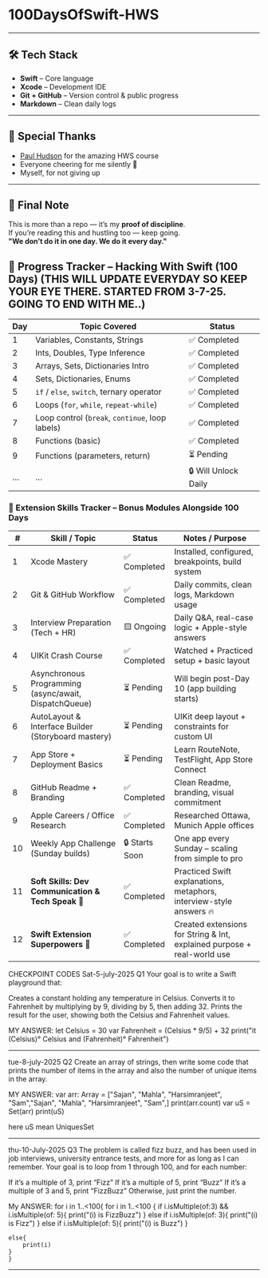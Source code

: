 # 100DaysOfSwift-HWS

---

## 🛠 Tech Stack

- **Swift** – Core language  
- **Xcode** – Development IDE  
- **Git + GitHub** – Version control & public progress  
- **Markdown** – Clean daily logs

---

## 🙏 Special Thanks

- [Paul Hudson](https://www.hackingwithswift.com) for the amazing HWS course  
- Everyone cheering for me silently 🫶  
- Myself, for not giving up

---

## 📌 Final Note

This is more than a repo — it’s my **proof of discipline**.  
If you’re reading this and hustling too — keep going.  
**"We don’t do it in one day. We do it every day."**

## 📆 Progress Tracker – Hacking With Swift (100 Days) (THIS WILL UPDATE EVERYDAY SO KEEP YOUR EYE THERE. STARTED FROM 3-7-25. GOING TO END WITH ME..)
| Day | Topic Covered                                   | Status               |
| --- | ----------------------------------------------- | -------------------- |
| 1   | Variables, Constants, Strings                   | ✅ Completed          |
| 2   | Ints, Doubles, Type Inference                   | ✅ Completed          |
| 3   | Arrays, Sets, Dictionaries Intro                | ✅ Completed          |
| 4   | Sets, Dictionaries, Enums                       | ✅ Completed          |
| 5   | `if` / `else`, `switch`, ternary operator       | ✅ Completed          |
| 6   | Loops (`for`, `while`, `repeat-while`)          | ✅ Completed          |
| 7   | Loop control (`break`, `continue`, loop labels) | ✅ Completed          |
| 8   | Functions (basic)                               | ✅ Completed           |
| 9   | Functions (parameters, return)                  | ⏳ Pending            |
| …   | …                                               | 🔒 Will Unlock Daily |





 
### 🔧 Extension Skills Tracker – Bonus Modules Alongside 100 Days

| #   | Skill / Topic                                              | Status        | Notes / Purpose                                                                 |
|-----|-------------------------------------------------------------|---------------|----------------------------------------------------------------------------------|
| 1   | Xcode Mastery                                               | ✅ Completed  | Installed, configured, breakpoints, build system                                |
| 2   | Git & GitHub Workflow                                       | ✅ Completed  | Daily commits, clean logs, Markdown usage                                       |
| 3   | Interview Preparation (Tech + HR)                           | 🟨 Ongoing    | Daily Q&A, real-case logic + Apple-style answers                                |
| 4   | UIKit Crash Course                                          | ✅ Completed  | Watched + Practiced setup + basic layout                                        |
| 5   | Asynchronous Programming (async/await, DispatchQueue)       | ⏳ Pending    | Will begin post-Day 10 (app building starts)                                    |
| 6   | AutoLayout & Interface Builder (Storyboard mastery)         | ⏳ Pending    | UIKit deep layout + constraints for custom UI                                   |
| 7   | App Store + Deployment Basics                               | ⏳ Pending    | Learn RouteNote, TestFlight, App Store Connect                                 |
| 8   | GitHub Readme + Branding                                    | ✅ Completed  | Clean Readme, branding, visual commitment                                      |
| 9   | Apple Careers / Office Research                             | ✅ Completed  | Researched Ottawa, Munich Apple offices                                        |
| 10  | Weekly App Challenge (Sunday builds)                        | 🔒 Starts Soon | One app every Sunday – scaling from simple to pro                              |
| 11  | **Soft Skills: Dev Communication & Tech Speak** 💬          | ✅ Completed  | Practiced Swift explanations, metaphors, interview-style answers 🔥             |
| 12  | **Swift Extension Superpowers** 🧩                           | ✅ Completed  | Created extensions for String & Int, explained purpose + real-world use         |











CHECKPOINT CODES 
Sat-5-july-2025
Q1 Your goal is to write a Swift playground that:

Creates a constant holding any temperature in Celsius.
Converts it to Fahrenheit by multiplying by 9, dividing by 5, then adding 32.
Prints the result for the user, showing both the Celsius and Fahrenheit values.



MY ANSWER: let Celsius = 30
var Fahrenheit = (Celsius * 9/5) + 32
print("it \(Celsius)° Celsius and \(Fahrenheit)° Fahrenheit")
____________________________________________________________________________
tue-8-july-2025
Q2 Create an array of strings, then write some code that prints the number of items in the array and also the number of unique items in the array.





MY ANSWER: var arr: Array = ["Sajan", "Mahla", "Harsimranjeet", "Sam","Sajan", "Mahla", "Harsimranjeet", "Sam",]
print(arr.count)
var uS = Set(arr)
print(uS)

here uS mean UniquesSet

_____________________________________________________________________________
thu-10-July-2025
Q3 The problem is called fizz buzz, and has been used in job interviews, university entrance tests, and more for as long as I can remember. Your goal is to loop from 1 through 100, and for each number:

If it’s a multiple of 3, print “Fizz”
If it’s a multiple of 5, print “Buzz”
If it’s a multiple of 3 and 5, print “FizzBuzz”
Otherwise, just print the number.


My ANSWER: for i in 1..<100{
    for i in 1..<100 {
    if i.isMultiple(of:3) && i.isMultiple(of: 5){
        print("\(i) is FizzBuzz")
    }
    else if i.isMultiple(of: 3){
        print("\(i) is Fizz")
    }
    else if i.isMultiple(of: 5){
        print("\(i) is Buzz")
    }
    
    else{
        print(i)
    }
    }
_____________________________________________________________________________
    

 
